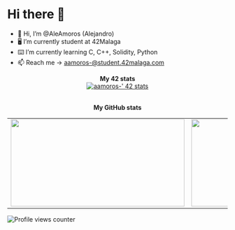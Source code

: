 # Hi there 👋

- 👋 Hi, I’m @AleAmoros (Alejandro)
- 🖥 I’m currently student at 42Malaga
- ⌨️ I’m currently learning C, C++, Solidity, Python
- 📫 Reach me -> aamoros-@student.42malaga.com
<div align="center">
	<table>
		<tr>
			<b>My 42 stats</b></br>
		</tr>
		<tr>
			<a href="https://github.com/AleAmoros">
				<img src="https://badge42.vercel.app/api/v2/cl3mqfiri012609jta2fy3sls/stats?cursusId=21&coalitionId=125" alt="aamoros-' 42 stats" />
			</a>
		</tr>
	</table>
	<table>
		<tr>
			<b>My GitHub stats</b>
		</tr>
		<tr>
			<td>
				<a href="https://github.com/AleAmoros">
					<img src="https://awesome-github-stats.azurewebsites.net/user-stats/AleAmoros?cardType=level&theme=tokyonight" width="397" height="200">
				</a> 
			</td>
			<td>
				<a href="https://github.com/AleAmoros?tab=repositories">
					<img src="https://github-readme-stats.vercel.app/api/top-langs/?username=AleAmoros&layout=compact&theme=tokyonight" width="442" height="200">
				</a>
			</td>
		</tr>
	</table>
</div>

![Profile views counter](https://komarev.com/ghpvc/?username=AleAmoros&&style=flat-square)
